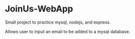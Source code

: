 # JoinUs-WebApp
 Small project to practice mysql, nodejs, and express.
 
 Allows user to input an email to be added to a mysql database.
